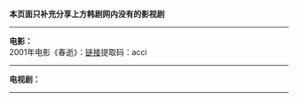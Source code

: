 **本页面只补充分享上方韩剧网内没有的影视剧**       

-------------------------------------------------------------------------------------------------------------------------------------------
**电影：**       
2001年电影《春逝》：[链接](ttps://pan.baidu.com/s/1LT-h3C34mVPYoPXOsjV3yg)提取码：acci        



-----------------------------------------------------------------------------------------------------------------------------------------
**电视剧：**      


-------------------------------------------------------------------------------------------------------------------------------------------

